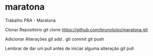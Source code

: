 # maratona
Trabalho PRA - Maratona

Clonar Repositório
git clone https://github.com/brunoluisv/maratona.git

Adicionar Alterações
git add .
git commit
git push

Lembrar de dar um pull antes de iniciar alguma alteração
git pull
